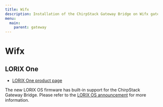 ```yaml
---
title: Wifx
description: Installation of the ChirpStack Gateway Bridge on Wifx gateways (e.g. LORIX One).
menu:
  main:
    parent: gateway
---
```


# Wifx

## LORIX One

* [LORIX One product page](https://www.lorixone.io/)

The new LORIX OS firmware has built-in support for the ChirpStack Gateway Bridge.
Please refer to the [LORIX OS announcement](https://www.lorixone.io/en/news/new-lorix-os-release-candidate-ready-testing)
for more information.
